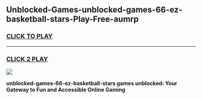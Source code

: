 
## Unblocked-Games-unblocked-games-66-ez-basketball-stars-Play-Free-aumrp
<h3>
<a href="https://premium76.site?title=unblocked-games-66-ez-basketball-stars&ref=18A1">CLICK TO PLAY</a></h3>
<hr>

<h3>
<a href="https://premium76.site?title=unblocked-games-66-ez-basketball-stars&ref=18A1">CLICK 2 PLAY</a>
  
</h3>

<a href="https://premium76.site?title=unblocked-games-66-ez-basketball-stars&ref=18A1"><img src="https://clearcache.store/games.png"></a>


**unblocked-games-66-ez-basketball-stars games unblocked: Your Gateway to Fun and Accessible Online Gaming**
